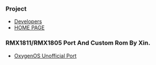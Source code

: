 ### Project
* [Developers](https://xixada.github.io/#:~:text=Link%20to%20group-,Developer)
* [HOME PAGE](https://xixada.github.io)

### RMX1811/RMX1805 Port And Custom Rom By Xin.
* [OxygenOS Unofficial Port](https://drive.google.com/file/d/1wpa2IICOhul1FdD_dMoC5hwwd-rlaz99/view)
